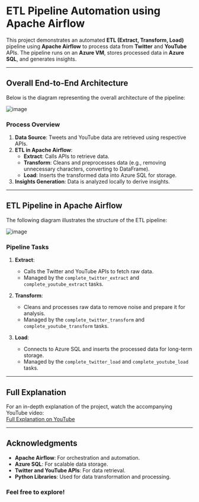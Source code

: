 # **ETL Pipeline Automation using Apache Airflow**  

This project demonstrates an automated **ETL (Extract, Transform, Load)** pipeline using **Apache Airflow** to process data from **Twitter** and **YouTube** APIs. The pipeline runs on an **Azure VM**, stores processed data in **Azure SQL**, and generates insights.  

---

## **Overall End-to-End Architecture**  

Below is the diagram representing the overall architecture of the pipeline:  

![image](https://github.com/user-attachments/assets/20c0b75d-2e1f-4465-934c-d3915a6294c9)  

### **Process Overview**  
1. **Data Source**: Tweets and YouTube data are retrieved using respective APIs.  
2. **ETL in Apache Airflow**:  
   - **Extract**: Calls APIs to retrieve data.  
   - **Transform**: Cleans and preprocesses data (e.g., removing unnecessary characters, converting to DataFrame).  
   - **Load**: Inserts the transformed data into Azure SQL for storage.  
3. **Insights Generation**: Data is analyzed locally to derive insights.  

---

## **ETL Pipeline in Apache Airflow**  

The following diagram illustrates the structure of the ETL pipeline:  

![image](https://github.com/user-attachments/assets/e564b7bd-fcb0-44e2-ab45-8dd3c08651e1)  

### **Pipeline Tasks**  
1. **Extract**:  
   - Calls the Twitter and YouTube APIs to fetch raw data.  
   - Managed by the `complete_twitter_extract` and `complete_youtube_extract` tasks.  

2. **Transform**:  
   - Cleans and processes raw data to remove noise and prepare it for analysis.  
   - Managed by the `complete_twitter_transform` and `complete_youtube_transform` tasks.  

3. **Load**:  
   - Connects to Azure SQL and inserts the processed data for long-term storage.  
   - Managed by the `complete_twitter_load` and `complete_youtube_load` tasks.  

---

## **Full Explanation**  

For an in-depth explanation of the project, watch the accompanying YouTube video:  
[Full Explanation on YouTube](https://youtu.be/zMOsm0L1V40)  

---

## **Acknowledgments**  

- **Apache Airflow**: For orchestration and automation.  
- **Azure SQL**: For scalable data storage.  
- **Twitter and YouTube APIs**: For data retrieval.  
- **Python Libraries**: Used for data transformation and processing.  

### **Feel free to explore!**  
